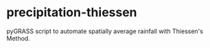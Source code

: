 # precipitation-thiessen
pyGRASS script to automate spatially average rainfall with Thiessen's Method.
